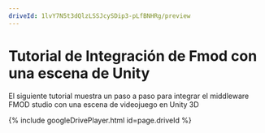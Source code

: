 ```yaml
---
driveId: 1lvY7N5t3dQlzLSSJcySDip3-pLfBNHRg/preview
---
```



# Tutorial de Integración de Fmod con una escena de Unity

El siguiente tutorial muestra un paso a paso para integrar el middleware FMOD studio con una escena de videojuego en Unity 3D

{% include googleDrivePlayer.html id=page.driveId %}
